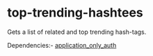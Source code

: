 # top-trending-hashtees
Gets a list of related and top trending hash-tags.

Dependencies:-
	[application_only_auth](https://github.com/pabluk/twitter-application-only-auth)


